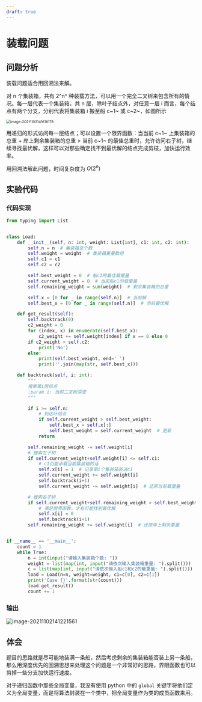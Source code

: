 ```yaml
---
draft: true
---
```


# 装载问题

## 问题分析

装载问题适合用回溯法来解。

对 n 个集装箱，共有 2^n^ 种装载方法，可以用一个完全二叉树来包含所有的情况。每一层代表一个集装箱，共 n 层，除叶子结点外，对任意一层 i 而言，每个结点有两个分支，分别代表将集装箱 i 搬至船 c~1~ 或 c~2~，如图所示

<img src="https://markdown-1303167219.cos.ap-shanghai.myqcloud.com/image-20211102141616178.png" alt="image-20211102141616178" style="zoom:67%;" />

用递归的形式访问每一层结点；可以设置一个限界函数：当当前 c~1~ 上集装箱的总重 + 岸上剩余集装箱的总重 > 当前 c~1~ 的最佳总重时，允许访问右子树，继续寻找最优解，这样可以对那些确定找不到最优解的结点完成剪枝，加快运行效率。 

用回溯法解此问题，时间复杂度为 $O(2^n)$

## 实验代码

### 代码实现

```python
from typing import List


class Load:
    def __init__(self, n: int, weight: List[int], c1: int, c2: int):
        self.n = n  # 集装箱总个数
        self.weight = weight  # 集装箱重量数组
        self.c1 = c1
        self.c2 = c2

        self.best_weight = 0  # 船c1的最佳载重量
        self.current_weight = 0  # 当前船c1的载重量
        self.remaining_weight = sum(weight)  # 剩余集装箱的总重

        self.x = [0 for _ in range(self.n)]  # 当前解
        self.best_x = [0 for _ in range(self.n)]  # 当前最优解

    def get_result(self):
        self.backtrack(0)
        c2_weight = 0
        for (index, x) in enumerate(self.best_x):
            c2_weight += self.weight[index] if x == 0 else 0
        if c2_weight > self.c2:
            print('No')
        else:
            print(self.best_weight, end=' ')
            print(''.join(map(str, self.best_x)))

    def backtrack(self, i: int):
        """
        搜索第i层结点
        :param i: 当前二叉树深度
        """

        if i >= self.n:
            # 到达叶结点
            if self.current_weight > self.best_weight:
                self.best_x = self.x[:]
                self.best_weight = self.current_weight  # 更新
            return

        self.remaining_weight -= self.weight[i]
        # 搜索左子树
        if self.current_weight+self.weight[i] <= self.c1:
            # c1仍能承载当前集装箱的话
            self.x[i] = 1  # 记录第i个集装箱装进c1
            self.current_weight += self.weight[i]
            self.backtrack(i+1)
            self.current_weight -= self.weight[i]  # 还原当前载重量

        # 搜索右子树
        if self.current_weight+self.remaining_weight > self.best_weight:
            # 满足限界函数，才有可能找到最优解
            self.x[i] = 0
            self.backtrack(i+1)
        self.remaining_weight += self.weight[i]  # 还原岸上剩余重量


if __name__ == '__main__':
    count = 1
    while True:
        n = int(input("请输入集装箱个数: "))
        weight = list(map(int, input("请依次输入集装箱重量: ").split()))
        c = list(map(int, input("请依次输入船c1和c2的载重量: ").split()))
        load = Load(n=n, weight=weight, c1=c[0], c2=c[1])
        print('Case {}'.format(str(count)))
        load.get_result()
        count += 1
```

### 输出

![image-20211102141221561](https://markdown-1303167219.cos.ap-shanghai.myqcloud.com/image-20211102141221561.png)

## 体会

题目的思路就是尽可能地装满一条船，然后考虑剩余的集装箱能否装上另一条船，那么用深度优先的回溯思想来处理这个问题是一个非常好的思路，界限函数也可以剪掉一些分支加快运行速度。

对于递归函数中那些全局变量，我没有使用 python 中的 `global` 关键字将他们定义为全局变量，而是将算法封装在一个类中，把全局变量作为类的成员函数来用。
